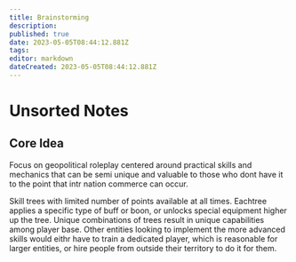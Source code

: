 ```yaml
---
title: Brainstorming
description: 
published: true
date: 2023-05-05T08:44:12.881Z
tags: 
editor: markdown
dateCreated: 2023-05-05T08:44:12.881Z
---
```


# Unsorted Notes

## Core Idea
Focus on geopolitical roleplay centered around practical skills and mechanics that can be semi unique and valuable to those who dont have it to the point that intr nation commerce can occur.

Skill trees with limited number of points available at all times. Eachtree applies a specific type of buff or boon, or unlocks special equipment higher up the tree. Unique combinations of trees result in unique capabilities among player base. Other entities looking to implement the more advanced skills would eithr have to train a dedicated player, which is reasonable for larger entities, or hire people from outside their territory to do it for them. 

